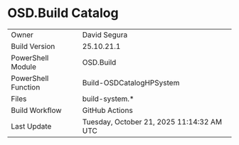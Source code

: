 ﻿# OSD.Build Catalog

| | |
|-|-|
| Owner | David Segura |
| Build Version | 25.10.21.1 |
| PowerShell Module | OSD.Build |
| PowerShell Function | Build-OSDCatalogHPSystem |
| Files | build-system.* |
| Build Workflow | GitHub Actions |
| Last Update | Tuesday, October 21, 2025 11:14:32 AM UTC |
